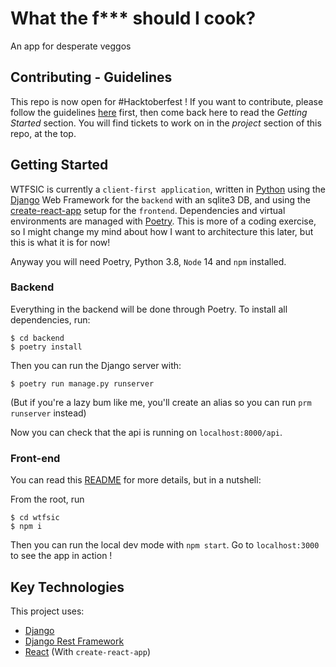 # What the f\*\*\* should I cook?

An app for desperate veggos

## Contributing - Guidelines

This repo is now open for #Hacktoberfest !
If you want to contribute, please follow the guidelines [here][contributing] first, then come back here to read
the _Getting Started_ section. You will find tickets to work on in the _project_ section of this repo, at the top.

## Getting Started

WTFSIC is currently a `client-first application`, written in [Python][python] using the [Django][django] Web Framework 
for the `backend` with an sqlite3 DB, and using the [create-react-app][cra] setup for the `frontend`. Dependencies and 
virtual environments are managed with [Poetry][poetry]. This is more of a coding exercise, so I might change my mind 
about how I want to architecture this later, but this is what it is for now!

Anyway you will need Poetry, Python 3.8, `Node` 14 and `npm` installed.

### Backend

Everything in the backend will be done through Poetry. To install all dependencies, run:

```console
$ cd backend
$ poetry install
```

Then you can run the Django server with:

```console
$ poetry run manage.py runserver
```

(But if you're a lazy bum like me, you'll create an alias so you can run `prm runserver` instead)

Now you can check that the api is running on `localhost:8000/api`.

### Front-end

You can read this [README][frontend-readme] for more details, but in a nutshell:

From the root, run

```console
$ cd wtfsic
$ npm i
```

Then you can run the local dev mode with `npm start`. Go to `localhost:3000` to see the app in action !

## Key Technologies

This project uses:

- [Django][django]
- [Django Rest Framework][drf]
- [React][react] (With `create-react-app`)

[contributing]: CONTRIBUTING.md
[python]: https://www.python.org/
[django]: https://www.djangoproject.com/
[cra]: https://create-react-app.dev/docs/getting-started/
[poetry]: https://python-poetry.org/docs/#installation
[frontend-readme]: ./wtfsic/README.md
[drf]: https://www.django-rest-framework.org
[react]: https://reactjs.org/
